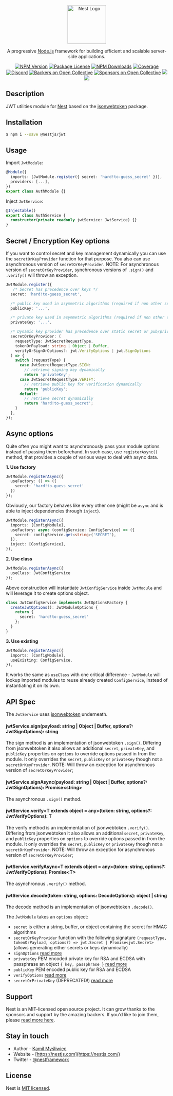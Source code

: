 <p align="center">
  <a href="http://nestjs.com/" target="blank"><img src="https://nestjs.com/img/logo-small.svg" width="120" alt="Nest Logo" /></a>
</p>

[travis-image]: https://api.travis-ci.org/nestjs/nest.svg?branch=master
[travis-url]: https://travis-ci.org/nestjs/nest
[linux-image]: https://img.shields.io/travis/nestjs/nest/master.svg?label=linux
[linux-url]: https://travis-ci.org/nestjs/nest

  <p align="center">A progressive <a href="http://nodejs.org" target="blank">Node.js</a> framework for building efficient and scalable server-side applications.</p>
    <p align="center">
<a href="https://www.npmjs.com/~nestjscore"><img src="https://img.shields.io/npm/v/@nestjs/core.svg" alt="NPM Version" /></a>
<a href="https://www.npmjs.com/~nestjscore"><img src="https://img.shields.io/npm/l/@nestjs/core.svg" alt="Package License" /></a>
<a href="https://www.npmjs.com/~nestjscore"><img src="https://img.shields.io/npm/dm/@nestjs/core.svg" alt="NPM Downloads" /></a>
<a href="https://coveralls.io/github/nestjs/nest?branch=master"><img src="https://coveralls.io/repos/github/nestjs/nest/badge.svg?branch=master#5" alt="Coverage" /></a>
<a href="https://discord.gg/G7Qnnhy" target="_blank"><img src="https://img.shields.io/badge/discord-online-brightgreen.svg" alt="Discord"/></a>
<a href="https://opencollective.com/nest#backer"><img src="https://opencollective.com/nest/backers/badge.svg" alt="Backers on Open Collective" /></a>
<a href="https://opencollective.com/nest#sponsor"><img src="https://opencollective.com/nest/sponsors/badge.svg" alt="Sponsors on Open Collective" /></a>
  <a href="https://paypal.me/kamilmysliwiec"><img src="https://img.shields.io/badge/Donate-PayPal-dc3d53.svg"/></a>
  <a href="https://twitter.com/nestframework"><img src="https://img.shields.io/twitter/follow/nestframework.svg?style=social&label=Follow"></a>
</p>
  <!--[![Backers on Open Collective](https://opencollective.com/nest/backers/badge.svg)](https://opencollective.com/nest#backer)
  [![Sponsors on Open Collective](https://opencollective.com/nest/sponsors/badge.svg)](https://opencollective.com/nest#sponsor)-->

## Description

JWT utilities module for [Nest](https://github.com/nestjs/nest) based on the [jsonwebtoken](https://github.com/auth0/node-jsonwebtoken) package.

## Installation

```bash
$ npm i --save @nestjs/jwt
```

## Usage

Import `JwtModule`:

```typescript
@Module({
  imports: [JwtModule.register({ secret: 'hard!to-guess_secret' })],
  providers: [...],
})
export class AuthModule {}
```

Inject `JwtService`:

```typescript
@Injectable()
export class AuthService {
  constructor(private readonly jwtService: JwtService) {}
}
```

## Secret / Encryption Key options

If you want to control secret and key management dynamically you can use the `secretOrKeyProvider` function for that purpose. You also can use asynchronous version of `secretOrKeyProvider`.
NOTE: For asynchronous version of `secretOrKeyProvider`, synchronous versions of `.sign()` and `.verify()` will throw an exception.

```typescript
JwtModule.register({
   /* Secret has precedence over keys */
  secret: 'hard!to-guess_secret',

  /* public key used in asymmetric algorithms (required if non other secrets present) */
  publicKey: '...',

  /* private key used in asymmetric algorithms (required if non other secrets present) */
  privateKey: '...',

  /* Dynamic key provider has precedence over static secret or pub/private keys */
  secretOrKeyProvider: (
    requestType: JwtSecretRequestType,
    tokenOrPayload: string | Object | Buffer,
    verifyOrSignOrOptions?: jwt.VerifyOptions | jwt.SignOptions
  ) => {
    switch (requestType) {
      case JwtSecretRequestType.SIGN:
        // retrieve signing key dynamically
        return 'privateKey';
      case JwtSecretRequestType.VERIFY:
        // retrieve public key for verification dynamically
        return 'publicKey';
      default:
        // retrieve secret dynamically
        return 'hard!to-guess_secret';
    }
  },
});
```

## Async options

Quite often you might want to asynchronously pass your module options instead of passing them beforehand. In such case, use `registerAsync()` method, that provides a couple of various ways to deal with async data.

**1. Use factory**

```typescript
JwtModule.registerAsync({
  useFactory: () => ({
    secret: 'hard!to-guess_secret'
  })
});
```

Obviously, our factory behaves like every other one (might be `async` and is able to inject dependencies through `inject`).

```typescript
JwtModule.registerAsync({
  imports: [ConfigModule],
  useFactory: async (configService: ConfigService) => ({
    secret: configService.get<string>('SECRET'),
  }),
  inject: [ConfigService],
}),
```

**2. Use class**

```typescript
JwtModule.registerAsync({
  useClass: JwtConfigService
});
```

Above construction will instantiate `JwtConfigService` inside `JwtModule` and will leverage it to create options object.

```typescript
class JwtConfigService implements JwtOptionsFactory {
  createJwtOptions(): JwtModuleOptions {
    return {
      secret: 'hard!to-guess_secret'
    };
  }
}
```

**3. Use existing**

```typescript
JwtModule.registerAsync({
  imports: [ConfigModule],
  useExisting: ConfigService,
}),
```

It works the same as `useClass` with one critical difference - `JwtModule` will lookup imported modules to reuse already created `ConfigService`, instead of instantiating it on its own.

## API Spec

The `JwtService` uses [jsonwebtoken](https://github.com/auth0/node-jsonwebtoken) underneath.

#### jwtService.sign(payload: string | Object | Buffer, options?: JwtSignOptions): string

The sign method is an implementation of jsonwebtoken `.sign()`. Differing from jsonwebtoken it also allows an additional `secret`, `privateKey`, and `publicKey` properties on `options` to override options passed in from the module. It only overrides the `secret`, `publicKey` or `privateKey` though not a `secretOrKeyProvider`.
NOTE: Will throw an exception for asynchronous version of `secretOrKeyProvider`;

#### jwtService.signAsync(payload: string | Object | Buffer, options?: JwtSignOptions): Promise\<string\>

The asynchronous `.sign()` method.

#### jwtService.verify\<T extends object = any>(token: string, options?: JwtVerifyOptions): T

The verify method is an implementation of jsonwebtoken `.verify()`. Differing from jsonwebtoken it also allows an additional `secret`, `privateKey`, and `publicKey` properties on `options` to override options passed in from the module. It only overrides the `secret`, `publicKey` or `privateKey` though not a `secretOrKeyProvider`.
NOTE: Will throw an exception for asynchronous version of `secretOrKeyProvider`;

#### jwtService.verifyAsync\<T extends object = any>(token: string, options?: JwtVerifyOptions): Promise\<T\>

The asynchronous `.verify()` method.

#### jwtService.decode(token: string, options: DecodeOptions): object | string

The decode method is an implementation of jsonwebtoken `.decode()`.

The `JwtModule` takes an `options` object:

- `secret` is either a string, buffer, or object containing the secret for HMAC algorithms
- `secretOrKeyProvider` function with the following signature `(requestType, tokenOrPayload, options?) => jwt.Secret | Promise<jwt.Secret>` (allows generating either secrets or keys dynamically)
- `signOptions` [read more](https://github.com/auth0/node-jsonwebtoken#jwtsignpayload-secretorprivatekey-options-callback)
- `privateKey` PEM encoded private key for RSA and ECDSA with passphrase an object `{ key, passphrase }` [read more](https://github.com/auth0/node-jsonwebtoken#jwtsignpayload-secretorprivatekey-options-callback)
- `publicKey` PEM encoded public key for RSA and ECDSA
- `verifyOptions` [read more](https://github.com/auth0/node-jsonwebtoken#jwtverifytoken-secretorpublickey-options-callback)
- `secretOrPrivateKey` (DEPRECATED!) [read more](https://github.com/auth0/node-jsonwebtoken#jwtsignpayload-secretorprivatekey-options-callback)

## Support

Nest is an MIT-licensed open source project. It can grow thanks to the sponsors and support by the amazing backers. If you'd like to join them, please [read more here](https://docs.nestjs.com/support).

## Stay in touch

- Author - [Kamil Myśliwiec](https://twitter.com/kammysliwiec)
- Website - [https://nestjs.com](https://nestjs.com/)
- Twitter - [@nestframework](https://twitter.com/nestframework)

## License

Nest is [MIT licensed](LICENSE).
